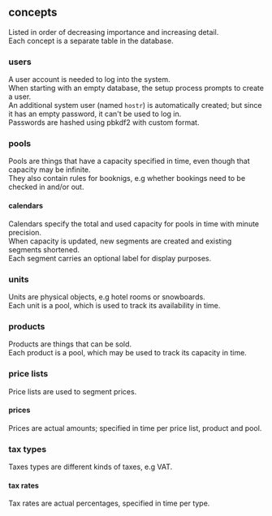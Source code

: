 
## concepts
Listed in order of decreasing importance and increasing detail.<br>
Each concept is a separate table in the database.

### users
A user account is needed to log into the system.<br>
When starting with an empty database, the setup process prompts to create a user.<br>
An additional system user (named `hostr`) is automatically created; but since it has an empty password, it can't be used to log in.<br>
Passwords are hashed using pbkdf2 with custom format.

### pools
Pools are things that have a capacity specified in time, even though that capacity may be infinite.<br>
They also contain rules for booknigs, e.g whether bookings need to be checked in and/or out.<br>

#### calendars
Calendars specify the total and used capacity for pools in time with minute precision.<br>
When capacity is updated, new segments are created and existing segments shortened.<br>
Each segment carries an optional label for display purposes.

### units
Units are physical objects, e.g hotel rooms or snowboards.<br>
Each unit is a pool, which is used to track its availability in time.

### products
Products are things that can be sold.<br>
Each product is a pool, which may be used to track its capacity in time.

### price lists
Price lists are used to segment prices.

#### prices
Prices are actual amounts; specified in time per price list, product and pool.

### tax types
Taxes types are different kinds of taxes, e.g VAT.

#### tax rates
Tax rates are actual percentages, specified in time per type.
